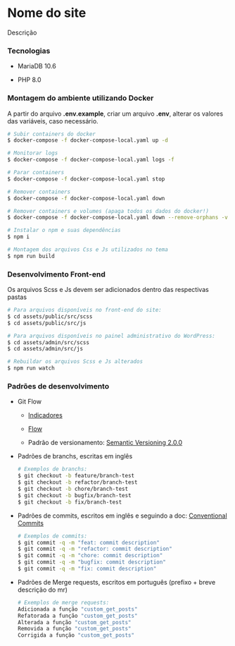 # Nome do site

Descrição

### Tecnologias

- MariaDB 10.6

- PHP 8.0
 

### Montagem do ambiente utilizando Docker

A partir do arquivo **.env.example**, criar um arquivo **.env**, alterar os valores das variáveis, caso necessário.

```bash
# Subir containers do docker
$ docker-compose -f docker-compose-local.yaml up -d
```

```bash
# Monitorar logs
$ docker-compose -f docker-compose-local.yaml logs -f
```

```bash
# Parar containers
$ docker-compose -f docker-compose-local.yaml stop
```

```bash
# Remover containers
$ docker-compose -f docker-compose-local.yaml down
```

```bash
# Remover containers e volumes (apaga todos os dados do docker!)
$ docker-compose -f docker-compose-local.yaml down --remove-orphans -v
```

```bash
# Instalar o npm e suas dependências
$ npm i
```

```bash
# Montagem dos arquivos Css e Js utilizados no tema
$ npm run build
```

### Desenvolvimento Front-end
Os arquivos Scss e Js devem ser adicionados dentro das respectivas pastas
```bash
# Para arquivos disponíveis no front-end do site:
$ cd assets/public/src/scss
$ cd assets/public/src/js

# Para arquivos disponíveis no painel administrativo do WordPress:
$ cd assets/admin/src/scss
$ cd assets/admin/src/js

# Rebuildar os arquivos Scss e Js alterados
$ npm run watch
```

### Padrões de desenvolvimento

- Git Flow
    - [Indicadores](docs/flow-indicators.png)

    - [Flow](docs/flow.png)

    - Padrão de versionamento: [Semantic Versioning 2.0.0](https://semver.org/lang/pt-BR/)


- Padrões de branchs, escritas em inglês
    ```bash
    # Exemplos de branchs:
    $ git checkout -b feature/branch-test
    $ git checkout -b refactor/branch-test
    $ git checkout -b chore/branch-test
    $ git checkout -b bugfix/branch-test
    $ git checkout -b fix/branch-test
    ```

- Padrões de commits, escritos em inglês e seguindo a doc: [Conventional Commits](https://www.conventionalcommits.org/pt-br/v1.0.0/)
    ```bash
    # Exemplos de commits:
    $ git commit -q -m "feat: commit description"
    $ git commit -q -m "refactor: commit description"
    $ git commit -q -m "chore: commit description"
    $ git commit -q -m "bugfix: commit description"
    $ git commit -q -m "fix: commit description"
    ```

- Padrões de Merge requests, escritos em português (prefixo + breve descrição do mr)
    ```bash
    # Exemplos de merge requests:
    Adicionada a função "custom_get_posts"
    Refatorada a função "custom_get_posts"
    Alterada a função "custom_get_posts"
    Removida a função "custom_get_posts"
    Corrigida a função "custom_get_posts"
    ```
